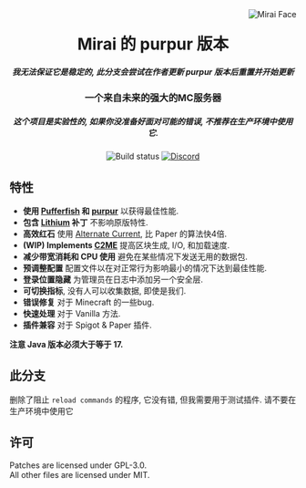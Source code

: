 <img src="logo.webp" alt="Mirai Face" align="right">
<div align="center">
  <h1>Mirai 的 purpur 版本</h1>
  <h5><i>我无法保证它是稳定的, 此分支会尝试在作者更新 purpur 版本后重置并开始更新</i></h5>
  
  <h3>一个来自未来的强大的MC服务器</h3>
  <h5><b>这个项目是实验性的, 如果你没准备好面对可能的错误, 不推荐在生产环境中使用它.</b></h5>
  
  ![Build status](https://img.shields.io/github/workflow/status/etil2jz/Mirai/Build/ver/1.18?style=for-the-badge)
  [![Discord](https://img.shields.io/discord/928402257605701683?color=5865F2&label=discord&style=for-the-badge)](https://discord.gg/DdH6Yfu9gM)
</div>

## 特性

- **使用 [Pufferfish](https://github.com/pufferfish-gg/Pufferfish) 和 [purpur](https://github.com/PurpurMC/Purpur)** 以获得最佳性能.
- **包含 [Lithium](https://github.com/CaffeineMC/lithium-fabric) 补丁** 不影响原版特性.
- **高效红石** 使用 [Alternate Current](https://github.com/SpaceWalkerRS/alternate-current), 比 Paper 的算法快4倍.
- **(WIP) Implements [C2ME](https://github.com/RelativityMC/C2ME-fabric)** 提高区块生成, I/O, 和加载速度.
- **减少带宽消耗和 CPU 使用** 避免在某些情况下发送无用的数据包.
- **预调整配置** 配置文件以在对正常行为影响最小的情况下达到最佳性能.
- **登录位置隐藏** 为管理员在日志中添加另一个安全层.
- **可切换指标**, 没有人可以收集数据, 即使是我们.
- **错误修复** 对于 Minecraft 的一些bug.
- **快速处理** 对于 Vanilla 方法.
- **插件兼容** 对于 Spigot & Paper 插件.

**注意 Java 版本必须大于等于 17.**

## 此分支
删除了阻止 `reload commands` 的程序, 它没有错, 但我需要用于测试插件. 请不要在生产环境中使用它

## 许可
Patches are licensed under GPL-3.0.  
All other files are licensed under MIT.

